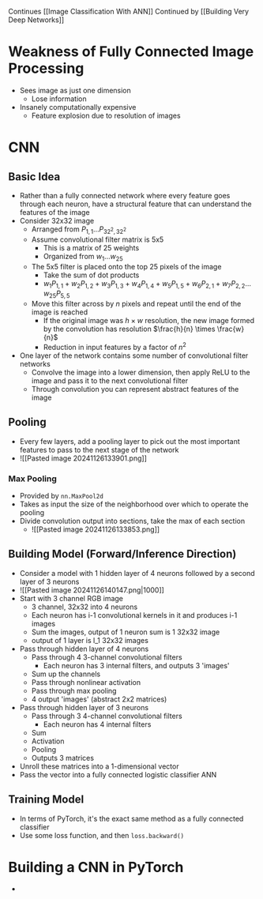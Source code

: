 Continues [[Image Classification With ANN]]
Continued by [[Building Very Deep Networks]]
# Weakness of Fully Connected Image Processing
- Sees image as just one dimension
	- Lose information
- Insanely computationally expensive
	- Feature explosion due to resolution of images
# CNN
## Basic Idea
- Rather than a fully connected network where every feature goes through each neuron, have a structural feature that can understand the features of the image
- Consider 32x32 image
	- Arranged from $P_{1,\,1}\dots P_{32^{2},\,32^{2}}$
	- Assume convolutional filter matrix is 5x5
		- This is a matrix of 25 weights
		- Organized from $w_{1}\dots w_{25}$
	- The 5x5 filter is placed onto the top 25 pixels of the image
		- Take the sum of dot products
		- $w_{1}P_{1,\,1}+w_{2}P_{1,\,2}+w_{3}P_{1,\,3}+w_{4}P_{1,\,4}+w_{5}P_{1,\,5}+w_{6}P_{2,\,1}+w_{7}P_{2,\,2}\dots w_{25}P_{5,\,5}$
	- Move this filter across by $n$ pixels and repeat until the end of the image is reached
		- If the original image was $h\times w$ resolution, the new image formed by the convolution has resolution $\frac{h}{n} \times \frac{w}{n}$
		- Reduction in input features by a factor of $n^{2}$
- One layer of the network contains some number of convolutional filter networks
	- Convolve the image into a lower dimension, then apply ReLU to the image and pass it to the next convolutional filter
	- Through convolution you can represent abstract features of the image
## Pooling
- Every few layers, add a pooling layer to pick out the most important features to pass to the next stage of the network
- ![[Pasted image 20241126133901.png]]
### Max Pooling
- Provided by `nn.MaxPool2d`
- Takes as input the size of the neighborhood over which to operate the pooling
- Divide convolution output into sections, take the max of each section
	- ![[Pasted image 20241126133853.png]]


## Building Model (Forward/Inference Direction)
- Consider a model with 1 hidden layer of 4 neurons followed by a second layer of 3 neurons
- ![[Pasted image 20241126140147.png|1000]]
- Start with 3 channel RGB image
	- 3 channel, 32x32 into 4 neurons
	- Each neuron has i-1 convolutional kernels in it and produces i-1 images
	- Sum the images, output of 1 neuron sum is 1 32x32 image
	- output of 1 layer is l_1 32x32 images
- Pass through hidden layer of 4 neurons
	- Pass through 4 3-channel convolutional filters
		- Each neuron has 3 internal filters, and outputs 3 'images'
	- Sum up the channels
	- Pass through nonlinear activation
	- Pass through max pooling
	- 4 output 'images' (abstract 2x2 matrices)
- Pass through hidden layer of 3 neurons
	- Pass through 3 4-channel convolutional filters
		- Each neuron has 4 internal filters
	- Sum
	- Activation
	- Pooling
	- Outputs 3 matrices
- Unroll these matrices into a 1-dimensional vector
- Pass the vector into a fully connected logistic classifier ANN
## Training Model
- In terms of PyTorch, it's the exact same method as a fully connected classifier
- Use some loss function, and then `loss.backward()`
# Building a CNN in PyTorch
- 